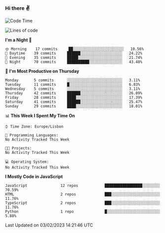 ### Hi there :v:

<!--
**eusebioaddsilva/eusebioaddsilva** is a ✨ _special_ ✨ repository because its `README.md` (this file) appears on your GitHub profile.

<!--START_SECTION:waka-->
![Code Time](http://img.shields.io/badge/Code%20Time-35%20hrs%2012%20mins-blue)

![Lines of code](https://img.shields.io/badge/From%20Hello%20World%20I%27ve%20Written-701%20Thousand%20lines%20of%20code-blue)

**I'm a Night 🦉** 

```text
🌞 Morning    17 commits     ██░░░░░░░░░░░░░░░░░░░░░░░   10.56% 
🌆 Daytime    39 commits     ██████░░░░░░░░░░░░░░░░░░░   24.22% 
🌃 Evening    35 commits     █████░░░░░░░░░░░░░░░░░░░░   21.74% 
🌙 Night      70 commits     ██████████░░░░░░░░░░░░░░░   43.48%

```
📅 **I'm Most Productive on Thursday** 

```text
Monday       5 commits      ░░░░░░░░░░░░░░░░░░░░░░░░░   3.11% 
Tuesday      11 commits     █░░░░░░░░░░░░░░░░░░░░░░░░   6.83% 
Wednesday    5 commits      ░░░░░░░░░░░░░░░░░░░░░░░░░   3.11% 
Thursday     42 commits     ██████░░░░░░░░░░░░░░░░░░░   26.09% 
Friday       28 commits     ████░░░░░░░░░░░░░░░░░░░░░   17.39% 
Saturday     41 commits     ██████░░░░░░░░░░░░░░░░░░░   25.47% 
Sunday       29 commits     ████░░░░░░░░░░░░░░░░░░░░░   18.01%

```


📊 **This Week I Spent My Time On** 

```text
⌚︎ Time Zone: Europe/Lisbon

💬 Programming Languages: 
No Activity Tracked This Week

🐱‍💻 Projects: 
No Activity Tracked This Week

💻 Operating System: 
No Activity Tracked This Week

```

**I Mostly Code in JavaScript** 

```text
JavaScript               12 repos            █████████████████░░░░░░░░   70.59% 
HTML                     2 repos             ███░░░░░░░░░░░░░░░░░░░░░░   11.76% 
TypeScript               2 repos             ███░░░░░░░░░░░░░░░░░░░░░░   11.76% 
Python                   1 repo              █░░░░░░░░░░░░░░░░░░░░░░░░   5.88%

```



 Last Updated on 03/02/2023 14:21:46 UTC
<!--END_SECTION:waka-->
